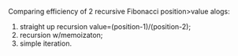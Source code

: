 Comparing efficiency of 2 recursive Fibonacci position>value alogs:
1. straight up recursion value=(position-1)/(position-2);
2. recursion w/memoizaton;
3. simple iteration.

